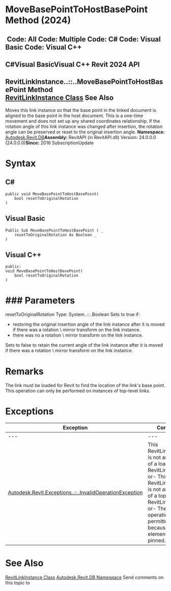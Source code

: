 # MoveBasePointToHostBasePoint Method (2024)

﻿
 Code: All Code: Multiple Code: C# Code: Visual Basic Code: Visual C++   
---  
C#Visual BasicVisual C++
Revit 2024 API  
---  
RevitLinkInstance..::..MoveBasePointToHostBasePoint Method   
[RevitLinkInstance Class](a3a27c39-75bf-67d1-ae78-4cadd49a9c8e.md "RevitLinkInstance Class") See Also  
---  
Moves this link instance so that the base point in the linked document is aligned to the base point in the host document. This is a one-time movement and does not set up any shared coordinates relationship. 
If the rotation angle of this link instance was changed after insertion, the rotation angle can be preserved or reset to the original insertion angle.
**Namespace:** [Autodesk.Revit.DB](87546ba7-461b-c646-cbb1-2cb8f5bff8b2.md "Autodesk.Revit.DB Namespace")**Assembly:** RevitAPI (in RevitAPI.dll) Version: 24.0.0.0 (24.0.0.0)**Since:** 2016 SubscriptionUpdate 
# Syntax
C#  
---  
```text
public void MoveBasePointToHostBasePoint(
	bool resetToOriginalRotation
)
```
  
Visual Basic  
---  
```text
Public Sub MoveBasePointToHostBasePoint ( _
	resetToOriginalRotation As Boolean _
)
```
  
Visual C++  
---  
```text
public:
void MoveBasePointToHostBasePoint(
	bool resetToOriginalRotation
)
```
  
# ### Parameters
resetToOriginalRotation
    Type: System..::..Boolean
Sets to true if: 
  * restoring the original insertion angle of the link instance after it is moved if there was a rotation \ mirror transform on the link instance. 
  * there was no a rotation \ mirror transform on the link instance. 

Sets to false to retain the current angle of the link instance after it is moved if there was a rotation \ mirror transform on the link instance. 
# Remarks
The link must be loaded for Revit to find the location of the link's base point. This operation can only be performed on instances of top-level links. 
# Exceptions
| Exception | Condition |
| --- | --- |
| --- | --- |
| [Autodesk.Revit.Exceptions..::..InvalidOperationException](9e715f03-3884-e539-4dd6-8d7545733adc.md "InvalidOperationException Class") | This RevitLinkInstance is not an instance of a loaded RevitLinkType. -or- This RevitLinkInstance is not an instance of a top-level RevitLinkType. -or- The operation is not permitted because the element is pinned. |

# See Also
[RevitLinkInstance Class](a3a27c39-75bf-67d1-ae78-4cadd49a9c8e.md "RevitLinkInstance Class")
[Autodesk.Revit.DB Namespace](87546ba7-461b-c646-cbb1-2cb8f5bff8b2.md "Autodesk.Revit.DB Namespace")
Send comments on this topic to 